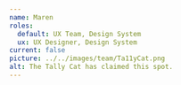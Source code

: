```yaml
---
name: Maren
roles:
  default: UX Team, Design System
  ux: UX Designer, Design System
current: false
picture: ../../images/team/Ta11yCat.png
alt: The Tally Cat has claimed this spot.
---
```

